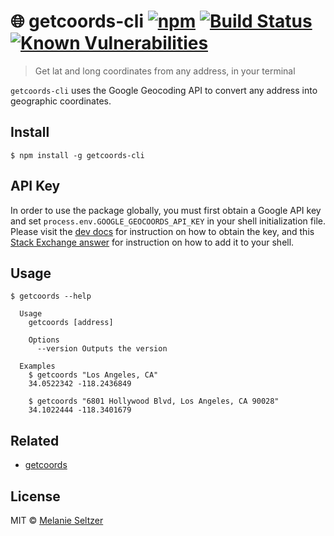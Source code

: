 # 🌐 getcoords-cli [![npm](https://img.shields.io/badge/npm-v1.0.4-blue.svg)](https://www.npmjs.com/package/getcoords-cli) [![Build Status](https://travis-ci.org/melanieseltzer/getcoords-cli.svg?branch=master)](https://travis-ci.org/melanieseltzer/getcoords-cli) [![Known Vulnerabilities](https://snyk.io/test/github/melanieseltzer/getcoords-cli/badge.svg)](https://snyk.io/test/github/melanieseltzer/getcoords-cli)

> Get lat and long coordinates from any address, in your terminal

`getcoords-cli` uses the Google Geocoding API to convert any address into geographic coordinates.

## Install

```
$ npm install -g getcoords-cli
```

## API Key

In order to use the package globally, you must first obtain a Google API key and set `process.env.GOOGLE_GEOCOORDS_API_KEY` in your shell initialization file. Please visit the [dev docs](https://developers.google.com/maps/documentation/geocoding/start#get-a-key) for instruction on how to obtain the key, and this [Stack Exchange answer](https://unix.stackexchange.com/a/21600) for instruction on how to add it to your shell.

## Usage

```
$ getcoords --help

  Usage
    getcoords [address]

	Options
	  --version Outputs the version

  Examples
    $ getcoords "Los Angeles, CA"
    34.0522342 -118.2436849

    $ getcoords "6801 Hollywood Blvd, Los Angeles, CA 90028"
    34.1022444 -118.3401679
```

## Related

- [getcoords](https://github.com/melanieseltzer/getcoords)

## License

MIT © [Melanie Seltzer](https://github.com/melanieseltzer)
